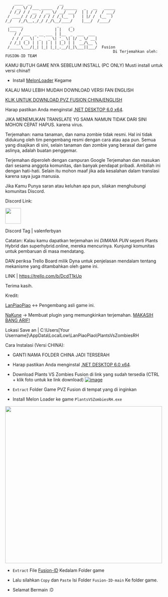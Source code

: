 ```
    ____  __            __                       
   / __ \/ /___ _____  / /______   _   __   _____
  / /_/ / / __ `/ __ \/ __/ ___/  | | / /  / ___/
 / ____/ / /_/ / / / / /_(__  )   | |/ /  (__  ) 
/_/   /_/\__,_/_/ /_/\__/____/    |___/  /____/                                                   
  ______               _     _           
 |___  /              | |   (_)          
    / / ___  _ __ ___ | |__  _  ___  ___ 
   / / / _ \| '_ ` _ \| '_ \| |/ _ \/ __|
  / /_| (_) | | | | | | |_) | |  __/\__ \
 /_____\___/|_| |_| |_|_.__/|_|\___||___/  Fusion
                                                Di Terjemahkan oleh: FUSION-ID TEAM
 ```


KAMU BUTUH GAME NYA SEBELUM INSTALL
(PC ONLY)
Musti install untuk versi china!!

- Install [MelonLoader](https://github.com/HerpDerpinstine/MelonLoader/releases/latest/download/MelonLoader.Installer.exe) Kegame


KALAU MAU LEBIH MUDAH DOWNLOAD VERSI FAN ENGLISH

[KLIK UNTUK DOWNLOAD PVZ FUSION CHINA/ENGLISH](https://rentry.co/playfusion)


Harap pastikan Anda menginstal [.NET DESKTOP 6.0 x64](https://dotnet.microsoft.com/id-id/download/dotnet/6.0).

JIKA MENEMUKAN TRANSLATE YG SAMA NAMUN TIDAK DARI SINI MOHON CEPAT HAPUS. karena virus.


Terjemahan: nama tanaman, dan nama zombie tidak resmi. Hal ini tidak didukung oleh tim pengembang resmi dengan cara atau apa pun. Semua yang disajikan di sini, selain tanaman dan zombie yang berasal dari game aslinya, adalah buatan penggemar.

Terjemahan diperoleh dengan campuran Google Terjemahan dan masukan dari sesama anggota komunitas, dan banyak pendapat pribadi. Ambillah ini dengan hati-hati. Selain itu mohon maaf jika ada kesalahan dalam translasi karena saya juga manusia.

Jika Kamu Punya saran atau keluhan apa pun, silakan menghubungi komunitas Discord.

Discord Link:
<p><a href="https://discord.gg/pdy3faNu5S/"><img src="https://www.freepnglogos.com/uploads/discord-logo-png/concours-discord-cartes-voeux-fortnite-france-6.png" style="width:50px;height:50px;"></a></p>

Discord Tag  | valenferbyan

Catatan: Kalau kamu dapatkan terjemahan ini *DIMANA PUN* seperti Plants Hybrid dan superhybrid.online, mereka mencurinya. Kunjungi komunitas untuk pembaruan di masa mendatang.

DAN periksa Trello Board milik Dyna untuk penjelasan mendalam tentang mekanisme yang ditambahkan oleh game ini.

LINK | https://trello.com/b/DcdT1kUp

Terima kasih.

Kredit: 

[LanPiaoPiao](https://space.bilibili.com/3546619314178489?spm_id_from=333.1369.opus.module_author_name.click) ↔︎ Pengembang asli game ini.

[NaKune](https://github.com/ArifRios1st) → Membuat plugin yang memungkinkan terjemahan. [MAKASIH BANG ARIF!](https://github.com/ArifRios1st/PVZ-Hyper-Fusion-Mod)

Lokasi Save an | C:\Users\[Your Username]\AppData\LocalLow\LanPiaoPiao\PlantsVsZombiesRH






Cara Instalasi (Versi CHINA):

* GANTI NAMA FOLDER CHINA JADI TERSERAH

* Harap pastikan Anda menginstal [.NET DESKTOP 6.0 x64](https://dotnet.microsoft.com/id-id/download/dotnet/6.0).


* Download Plants VS Zombies Fusion di link yang sudah tersedia (CTRL + klik foto untuk ke link download)
[![image](https://github.com/user-attachments/assets/5b898157-3244-4cdc-8d53-b0391f57124d)](https://rentry.co/playfusion)


* `Extract` Folder Game PVZ Fusion di tempat yang di inginkan


* Install Melon Loader ke game `PlantsVSZombiesRH.exe`
<p><a href="https://github.com/HerpDerpinstine/MelonLoader/releases/latest/download/MelonLoader.Installer.exe"><img src="https://github.com/user-attachments/assets/6d7dda7d-9a0c-4499-8786-13a30616e4ef" style="width:500px;height:500px;"></a></p>


* `Extract` File [Fusion-ID](https://github.com/NotValen/Fusion-ID) Kedalam Folder game

* Lalu silahkan `Copy` dan `Paste` Isi Folder `Fusion-ID-main` Ke folder game.

* Selamat Bermain :D



